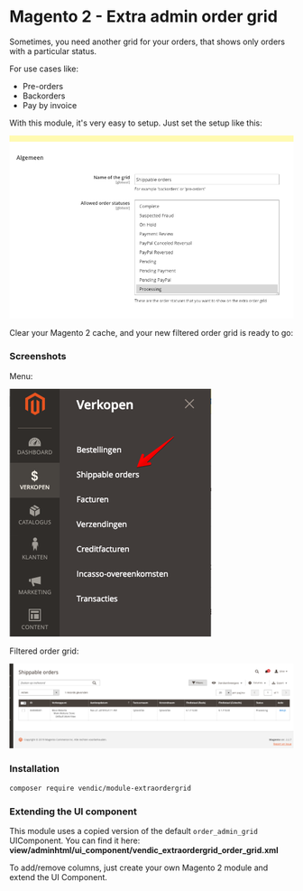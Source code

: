 # Magento 2 - Extra admin order grid
Sometimes, you need another grid for your orders, that shows only orders with a particular status. 

For use cases like: 
- Pre-orders
- Backorders
- Pay by invoice

With this module, it's very easy to setup. Just set the setup like this:

![Configuration screenshot](/docs/media/configuration.png)

Clear your Magento 2 cache, and your new filtered order grid is ready to go:

### Screenshots
Menu:

![Menu screenshot](/docs/media/menu.png)

Filtered order grid:

![Filtered order grid screenshot](/docs/media/grid.png)

### Installation
```bash
composer require vendic/module-extraordergrid
```

### Extending the UI component
This module uses a copied version of the default `order_admin_grid` UIComponent. You can find it here:
**view/adminhtml/ui_component/vendic_extraordergrid_order_grid.xml**

To add/remove columns, just create your own Magento 2 module and extend the UI Component.
